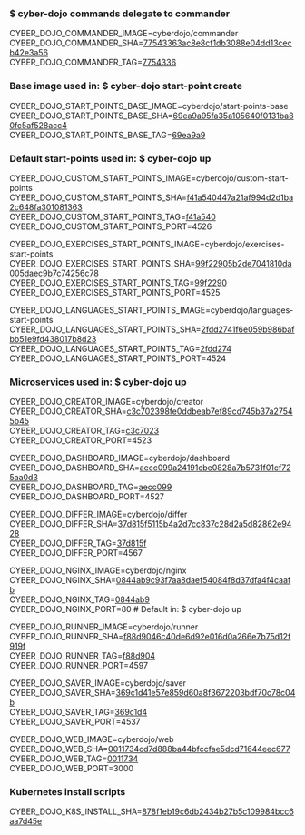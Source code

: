 ### $ cyber-dojo commands delegate to commander

CYBER_DOJO_COMMANDER_IMAGE=cyberdojo/commander  
CYBER_DOJO_COMMANDER_SHA=[77543363ac8e8cf1db3088e04dd13cecb42e3a56](https://github.com/cyber-dojo/commander/commit/77543363ac8e8cf1db3088e04dd13cecb42e3a56)  
CYBER_DOJO_COMMANDER_TAG=[7754336](https://hub.docker.com/layers/cyberdojo/commander/7754336/images/sha256-c6b253f0dada5a427b8b5eab74f339222936234665c757dc7a6fd2c73d80278e)  

### Base image used in: $ cyber-dojo start-point create

CYBER_DOJO_START_POINTS_BASE_IMAGE=cyberdojo/start-points-base  
CYBER_DOJO_START_POINTS_BASE_SHA=[69ea9a95fa35a105640f0131ba80fc5af528acc4](https://github.com/cyber-dojo/start-points-base/commit/69ea9a95fa35a105640f0131ba80fc5af528acc4)  
CYBER_DOJO_START_POINTS_BASE_TAG=[69ea9a9](https://hub.docker.com/layers/cyberdojo/start-points-base/69ea9a9/images/sha256-999e1fe8e0ab0748509faea6a6a6d2eb9efe0531712ae403e0ee17c4c4f3fd7d)  

### Default start-points used in: $ cyber-dojo up

CYBER_DOJO_CUSTOM_START_POINTS_IMAGE=cyberdojo/custom-start-points  
CYBER_DOJO_CUSTOM_START_POINTS_SHA=[f41a540447a21af994d2d1ba2c648fa301081363](https://github.com/cyber-dojo/custom-start-points/commit/f41a540447a21af994d2d1ba2c648fa301081363)  
CYBER_DOJO_CUSTOM_START_POINTS_TAG=[f41a540](https://hub.docker.com/layers/cyberdojo/custom-start-points/f41a540/images/sha256-69cd17dee4f1b30cafa8df6ec8fb2d6e138a5c9fb2b0c45d996c85061ff69414)  
CYBER_DOJO_CUSTOM_START_POINTS_PORT=4526

CYBER_DOJO_EXERCISES_START_POINTS_IMAGE=cyberdojo/exercises-start-points  
CYBER_DOJO_EXERCISES_START_POINTS_SHA=[99f22905b2de7041810da005daec9b7c74256c78](https://github.com/cyber-dojo/exercises-start-points/commit/99f22905b2de7041810da005daec9b7c74256c78)  
CYBER_DOJO_EXERCISES_START_POINTS_TAG=[99f2290](https://hub.docker.com/layers/cyberdojo/exercises-start-points/99f2290/images/sha256-3ebe2726c2afdf8afd61efe71be79b5fd0d51808795de40e2dbd7bcb43011161)  
CYBER_DOJO_EXERCISES_START_POINTS_PORT=4525

CYBER_DOJO_LANGUAGES_START_POINTS_IMAGE=cyberdojo/languages-start-points  
CYBER_DOJO_LANGUAGES_START_POINTS_SHA=[2fdd2741f6e059b986bafbb51e9fd438017b8d23](https://github.com/cyber-dojo/languages-start-points/commit/2fdd2741f6e059b986bafbb51e9fd438017b8d23)  
CYBER_DOJO_LANGUAGES_START_POINTS_TAG=[2fdd274](https://hub.docker.com/layers/cyberdojo/languages-start-points/2fdd274/images/sha256-394e9fe1ace4a83dad92e55681fa557054938962a174c3c76f2bc05a5f210020)  
CYBER_DOJO_LANGUAGES_START_POINTS_PORT=4524

### Microservices used in: $ cyber-dojo up

CYBER_DOJO_CREATOR_IMAGE=cyberdojo/creator  
CYBER_DOJO_CREATOR_SHA=[c3c702398fe0ddbeab7ef89cd745b37a27545b45](https://github.com/cyber-dojo/creator/commit/c3c702398fe0ddbeab7ef89cd745b37a27545b45)  
CYBER_DOJO_CREATOR_TAG=[c3c7023](https://hub.docker.com/layers/cyberdojo/creator/c3c7023/images/sha256-f1a22a2ac945b21a58a291a4a4a9255cb7d9ef576683e11961c8e6a7e9c9e66b)  
CYBER_DOJO_CREATOR_PORT=4523

CYBER_DOJO_DASHBOARD_IMAGE=cyberdojo/dashboard  
CYBER_DOJO_DASHBOARD_SHA=[aecc099a24191cbe0828a7b5731f01cf725aa0d3](https://github.com/cyber-dojo/dashboard/commit/aecc099a24191cbe0828a7b5731f01cf725aa0d3)  
CYBER_DOJO_DASHBOARD_TAG=[aecc099](https://hub.docker.com/layers/cyberdojo/dashboard/aecc099/images/sha256-ccc42836819c0088210608babdcdb66701d92805fead76fb1771c9f753f2a5e1)  
CYBER_DOJO_DASHBOARD_PORT=4527

CYBER_DOJO_DIFFER_IMAGE=cyberdojo/differ  
CYBER_DOJO_DIFFER_SHA=[37d815f5115b4a2d7cc837c28d2a5d82862e9428](https://github.com/cyber-dojo/differ/commit/37d815f5115b4a2d7cc837c28d2a5d82862e9428)  
CYBER_DOJO_DIFFER_TAG=[37d815f](https://hub.docker.com/layers/cyberdojo/differ/37d815f/images/sha256-bca0d85ca729f8763c94afa18729f1cf73eb60f32e6a96803992b46e33a2fd1d)  
CYBER_DOJO_DIFFER_PORT=4567

CYBER_DOJO_NGINX_IMAGE=cyberdojo/nginx  
CYBER_DOJO_NGINX_SHA=[0844ab9c93f7aa8daef54084f8d37dfa4f4caafb](https://github.com/cyber-dojo/nginx/commit/0844ab9c93f7aa8daef54084f8d37dfa4f4caafb)  
CYBER_DOJO_NGINX_TAG=[0844ab9](https://hub.docker.com/layers/cyberdojo/nginx/0844ab9/images/sha256-fb6db90b43ca080fa3874e5cb89bc8069f38aef0beb9f75910e5fb9f89394f75)  
CYBER_DOJO_NGINX_PORT=80 # Default in: $ cyber-dojo up

CYBER_DOJO_RUNNER_IMAGE=cyberdojo/runner  
CYBER_DOJO_RUNNER_SHA=[f88d9046c40de6d92e016d0a266e7b75d12f919f](https://github.com/cyber-dojo/runner/commit/f88d9046c40de6d92e016d0a266e7b75d12f919f)  
CYBER_DOJO_RUNNER_TAG=[f88d904](https://hub.docker.com/layers/cyberdojo/runner/f88d904/images/sha256-189ba146abfdf5a0d5aacbe7a9945adfeac4d36b5bece6d8a22be75a55b52b06)  
CYBER_DOJO_RUNNER_PORT=4597

CYBER_DOJO_SAVER_IMAGE=cyberdojo/saver  
CYBER_DOJO_SAVER_SHA=[369c1d41e57e859d60a8f3672203bdf70c78c04b](https://github.com/cyber-dojo/saver/commit/369c1d41e57e859d60a8f3672203bdf70c78c04b)  
CYBER_DOJO_SAVER_TAG=[369c1d4](https://hub.docker.com/layers/cyberdojo/saver/369c1d4/images/sha256-b7fafc41ab8eb68e5f425883f9a18780e3953ee432f7722878bdc29392a1fa90)  
CYBER_DOJO_SAVER_PORT=4537

CYBER_DOJO_WEB_IMAGE=cyberdojo/web  
CYBER_DOJO_WEB_SHA=[0011734cd7d888ba44bfccfae5dcd71644eec677](https://github.com/cyber-dojo/web/commit/0011734cd7d888ba44bfccfae5dcd71644eec677)  
CYBER_DOJO_WEB_TAG=[0011734](https://hub.docker.com/layers/cyberdojo/web/0011734/images/sha256-298d853f8fdbb90990bd907e79117ad3192c5229498fa627727fa248c9294252)  
CYBER_DOJO_WEB_PORT=3000

### Kubernetes install scripts
CYBER_DOJO_K8S_INSTALL_SHA=[878f1eb19c6db2434b27b5c109984bcc6aa7d45e](https://github.com/cyber-dojo/k8s-install/commit/878f1eb19c6db2434b27b5c109984bcc6aa7d45e)  
